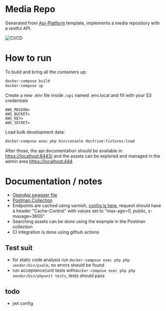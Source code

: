 # Media Repo

Generated from [Api-Platform](https://github.com/api-platform/api-platform) template, implements a media repository with a restful API.


![CI/CD](https://github.com/fernand0martins/memorable/workflows/CI/CD/badge.svg?branch=master)

# How to run 
To build and bring all the containers up:
```bash
docker-compose build
docker-compose up
```

Create a new .env file inside ``/api`` named .env.local and fill with your S3 credentials
```text
AWS_REGION=
AWS_BUCKET=
AWS_KEY=
AWS_SECRET=
```

Load bulk development data:
```bash
docker-compose exec php bin/console doctrine:fixtures:load
```

After those, the api documentation should be available in [https://localhost:8443/](https://localhost:8443/) and the assets can be explored and managed in the admin area [https://localhost:444](https://localhost:444)

# Documentation / notes
- [OpenApi swagger file](swagger_docs.json)
- [Postman Collection](media-repo.postman_collection.json)
- Endpoints are cached using varnish, [config is here](api/config/packages/api_platform.yaml), request should have a header "Cache-Control" with values set to "max-age=0, public, s-maxage=3600"
- Searching assets can be done using the example in the Postman collection
- CI integration is done using github actions

## Test suit
- for static code analysis run `docker-compose exec php php vendor/bin/psalm`, no errors should be found
- run acceptance/unit tests with`docker-compose exec php php vendor/bin/phpunit tests`, tests should pass

## todo
- jwt config
